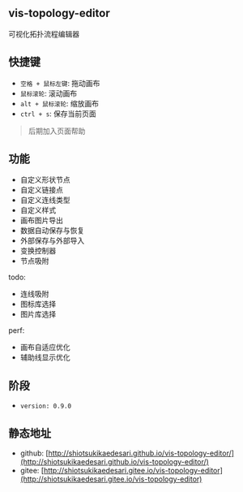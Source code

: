 ## vis-topology-editor
 可视化拓扑流程编辑器

 ## 快捷键
 * `空格 + 鼠标左键`: 拖动画布
 * `鼠标滚轮`: 滚动画布
 * `alt + 鼠标滚轮`: 缩放画布
 * `ctrl + s`: 保存当前页面

 > 后期加入页面帮助

## 功能

* 自定义形状节点
* 自定义链接点
* 自定义连线类型
* 自定义样式
* 画布图片导出
* 数据自动保存与恢复
* 外部保存与外部导入
* 变换控制器
* 节点吸附

todo:
* 连线吸附
* 图标库选择
* 图片库选择

perf:
* 画布自适应优化
* 辅助线显示优化

## 阶段
* `version: 0.9.0`

## 静态地址
* github: [http://shiotsukikaedesari.github.io/vis-topology-editor/](http://shiotsukikaedesari.github.io/vis-topology-editor/)
* gitee: [http://shiotsukikaedesari.gitee.io/vis-topology-editor](http://shiotsukikaedesari.gitee.io/vis-topology-editor)
